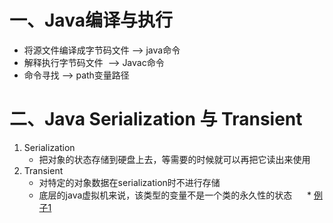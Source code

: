 # 一、Java编译与执行

  * 将源文件编译成字节码文件 --> java命令
  * 解释执行字节码文件  --> Javac命令
  * 命令寻找  --> path变量路径

# 二、Java Serialization 与 Transient
   1. Serialization
       * 把对象的状态存储到硬盘上去，等需要的时候就可以再把它读出来使用
  2. Transient
      * 对特定的对象数据在serialization时不进行存储
      * 底层的java虚拟机来说，该类型的变量不是一个类的永久性的状态
      * [例子1](./LoggingInfo.java)
